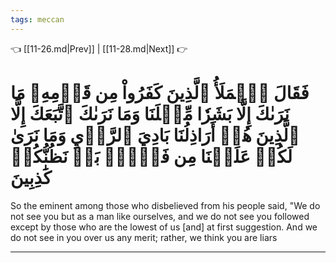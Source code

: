 ```yaml
---
tags: meccan
---
```


👈 [[11-26.md|Prev]] | [[11-28.md|Next]] 👉

# فَقَالَ ٱلۡمَلَأُ ٱلَّذِينَ كَفَرُواْ مِن قَوۡمِهِۦ مَا نَرَىٰكَ إِلَّا بَشَرٗا مِّثۡلَنَا وَمَا نَرَىٰكَ ٱتَّبَعَكَ إِلَّا ٱلَّذِينَ هُمۡ أَرَاذِلُنَا بَادِيَ ٱلرَّأۡيِ وَمَا نَرَىٰ لَكُمۡ عَلَيۡنَا مِن فَضۡلِۭ بَلۡ نَظُنُّكُمۡ كَٰذِبِينَ

So the eminent among those who disbelieved from his people said, "We do not see you but as a man like ourselves, and we do not see you followed except by those who are the lowest of us [and] at first suggestion. And we do not see in you over us any merit; rather, we think you are liars

---

